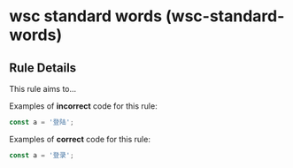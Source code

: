 # wsc standard words (wsc-standard-words)

## Rule Details

This rule aims to...

Examples of **incorrect** code for this rule:

```js
const a = '登陆';
```

Examples of **correct** code for this rule:

```js
const a = '登录';
```

